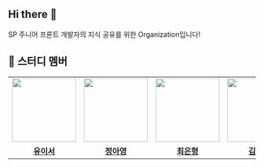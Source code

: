 ## Hi there 👋
SP 주니어 프론트 개발자의 지식 공유를 위한 Organization입니다!

<!--

**Here are some ideas to get you started:**

🙋‍♀️ A short introduction - what is your organization all about?
🌈 Contribution guidelines - how can the community get involved?
👩‍💻 Useful resources - where can the community find your docs? Is there anything else the community should know?
🍿 Fun facts - what does your team eat for breakfast?
🧙 Remember, you can do mighty things with the power of [Markdown](https://docs.github.com/github/writing-on-github/getting-started-with-writing-and-formatting-on-github/basic-writing-and-formatting-syntax)
-->

## 🐨 스터디 멤버
<table>
 <tr>
    <td align="center"><a href="https://github.com/yuiseo"><img src="https://avatars.githubusercontent.com/yuiseo" width="130px;" alt=""></a></td>
    <td align="center"><a href="https://github.com/ayoung528"><img src="https://avatars.githubusercontent.com/ayoung528" width="130px;" alt=""></a></td>
    <td align="center"><a href="https://github.com/ilmerry"><img src="https://avatars.githubusercontent.com/ilmerry" width="130px;" alt=""></a></td>
    <td align="center"><a href="https://github.com/akffhaos95"><img src="https://avatars.githubusercontent.com/akffhaos95" width="130px;" alt=""></a></td>
  </tr>
  <tr>
    <td align="center"><a href="https://github.com/yuiseo"><b>유이서</b></a></td>
    <td align="center"><a href="https://github.com/ayoung528"><b>정아영</b></a></td>
    <td align="center"><a href="https://github.com/ilmerry"><b>최은형</b></a></td>
    <td align="center"><a href="https://github.com/akffhaos95"><b>김민석</b></a></td>
  </tr>
</table>
